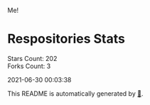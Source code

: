 Me!

# Respositories Stats
Stars Count: 202  
Forks Count: 3

2021-06-30 00:03:38  

This README is automatically generated by [🐰](https://github.com/rnitta/rnitta).
